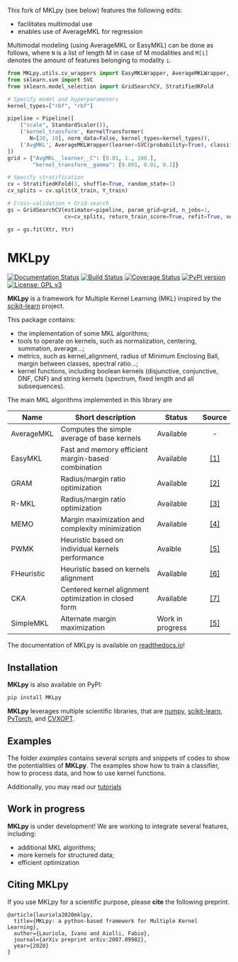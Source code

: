 This fork of MKLpy (see below) features the following edits:
- facilitates multimodal use
- enables use of AverageMKL for regression

Multimodal modeling (using AverageMKL or EasyMKL) can be done as follows, where `N` is a list of length M in case of M modalities and `M[i]` denotes the amount of features belonging to modality `i`. 

```py
from MKLpy.utils.cv_wrappers import EasyMKLWrapper, AverageMKLWrapper, KernelTransformer
from sklearn.svm import SVC
from sklearn.model_selection import GridSearchCV, StratifiedKFold

# Specify model and hyperparameters
kernel_types=["rbf", "rbf"]

pipeline = Pipeline([
    ("scale", StandardScaler()),
    ('kernel_transform', KernelTransformer(
       N=[20, 10], norm_data=False, kernel_types=kernel_types)),
    ('AvgMKL', AverageMKLWrapper(learner=SVC(probability=True), classification=True)) 
])
grid = {"AvgMKL__learner__C": [0.01, 1., 100.],
        "kernel_transform__gamma": [0.001, 0.01, 0.1]}

# Specify stratification
cv = StratifiedKFold(3, shuffle=True, random_state=1)      
cv_splits = cv.split(X_train, Y_train)

# Cross-validation + Grid-search
gs = GridSearchCV(estimator=pipeline, param_grid=grid, n_jobs=1,
                  cv=cv_splits, return_train_score=True, refit=True, verbose=True)

gs = gs.fit(Xtr, Ytr)
```


MKLpy
=====

[![Documentation Status](https://readthedocs.org/projects/mklpy/badge/?version=latest)](https://mklpy.readthedocs.io/en/latest/?badge=latest)
[![Build Status](https://travis-ci.com/IvanoLauriola/MKLpy.svg?branch=master)](https://travis-ci.com/IvanoLauriola/MKLpy)
[![Coverage Status](https://coveralls.io/repos/github/IvanoLauriola/MKLpy/badge.svg?branch=master)](https://coveralls.io/github/IvanoLauriola/MKLpy?branch=master)
[![PyPI version](https://badge.fury.io/py/MKLpy.svg)](https://badge.fury.io/py/MKLpy)
[![License: GPL v3](https://img.shields.io/badge/License-GPLv3-blue.svg)](https://www.gnu.org/licenses/gpl-3.0)


**MKLpy** is a framework for Multiple Kernel Learning (MKL)  inspired by the [scikit-learn](http://scikit-learn.org/stable) project.

This package contains:
* the implementation of some MKL algorithms;
* tools to operate on kernels, such as normalization, centering, summation, average...;
* metrics, such as kernel_alignment, radius of Minimum Enclosing Ball, margin between classes, spectral ratio...;
* kernel functions, including boolean kernels (disjunctive, conjunctive, DNF, CNF) and string kernels (spectrum, fixed length and all subsequences).


The main MKL algorithms implemented in this library are

|Name       |Short description | Status | Source |
|-----------|------------------|--------|:------:|
| AverageMKL| Computes the simple average of base kernels         | Available | - |
| EasyMKL   | Fast and memory efficient margin-based combination  | Available |[[1]](https://www.sciencedirect.com/science/article/abs/pii/S0925231215003653) |
| GRAM      | Radius/margin ratio optimization                    | Available |[[2]](https://www.researchgate.net/publication/318468451_Radius-Margin_Ratio_Optimization_for_Dot-Product_Boolean_Kernel_Learning)   |
| R-MKL     | Radius/margin ratio optimization                    | Available |[[3]](https://link.springer.com/content/pdf/10.1007/978-3-642-04180-8_39.pdf)  |
| MEMO      | Margin maximization and complexity minimization     | Available |[[4]](https://www.elen.ucl.ac.be/Proceedings/esann/esannpdf/es2018-181.pdf) |
| PWMK      | Heuristic based on individual kernels performance   | Avaible   |[[5]](https://ieeexplore.ieee.org/abstract/document/4586335) |
| FHeuristic| Heuristic based on kernels alignment                | Available |[[6]](https://ieeexplore.ieee.org/abstract/document/4731239) |
| CKA       | Centered kernel alignment optimization in closed form| Available|[[7]](https://static.googleusercontent.com/media/research.google.com/it//pubs/archive/36468.pdf) |
| SimpleMKL | Alternate margin maximization                       | Work in progress |[[5]](http://www.jmlr.org/papers/volume9/rakotomamonjy08a/rakotomamonjy08a.pdf)|


The documentation of MKLpy is available on [readthedocs.io](https://mklpy.readthedocs.io/en/latest/)!



Installation
------------

**MKLpy** is also available on PyPI:
```sh
pip install MKLpy
```

**MKLpy** leverages multiple scientific libraries, that are [numpy](https://www.numpy.org/), [scikit-learn](https://scikit-learn.org/stable/), [PyTorch](https://pytorch.org/), and [CVXOPT](https://cvxopt.org/).


Examples
--------
The folder *examples* contains several scripts and snippets of codes to show the potentialities of **MKLpy**. The examples show how to train a classifier, how to process data, and how to use kernel functions.

Additionally, you may read our [tutorials](https://mklpy.readthedocs.io/en/latest/)


Work in progress
----------------
**MKLpy** is under development! We are working to integrate several features, including:
* additional MKL algorithms;
* more kernels for structured data;
* efficient optimization




Citing MKLpy
------------
If you use MKLpy for a scientific purpose, please **cite** the following preprint.

```
@article{lauriola2020mklpy,
  title={MKLpy: a python-based framework for Multiple Kernel Learning},
  author={Lauriola, Ivano and Aiolli, Fabio},
  journal={arXiv preprint arXiv:2007.09982},
  year={2020}
}
```